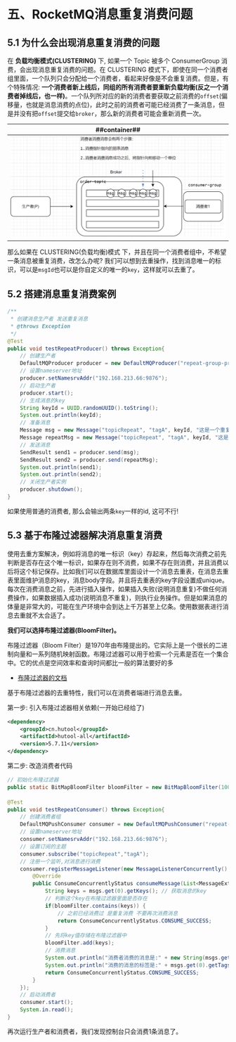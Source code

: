 # 五、RocketMQ消息重复消费问题
## 5.1 为什么会出现消息重复消费的问题
在 **负载均衡模式(CLUSTERING)** 下, 如果一个 Topic 被多个 ConsumerGroup 消费，会出现消息重复消费的问题。在 CLUSTERING 模式下，即使在同一个消费者组里面，一个队列只会分配给一个消费者，看起来好像是不会重复消费。但是，有个特殊情况: **一个消费者新上线后，同组的所有消费者要重新负载均衡(反之一个消费者掉线后，也一样)**。一个队列所对应的新的消费者要获取之前消费的`offset`(偏移量，也就是消息消费的点位)，此时之前的消费者可能已经消费了一条消息，但是并没有把`offset`提交给`broker`，那么新的消费者可能会重新消费一次。

| ##container## |
|:--:|
|![Clip_2024-05-01_21-32-18.png ##w600##](./Clip_2024-05-01_21-32-18.png)|

那么如果在 CLUSTERING(负载均衡)模式 下，并且在同一个消费者组中，不希望一条消息被重复消费，改怎么办呢? 我们可以想到去重操作，找到消息唯一的标识，可以是`msgId`也可以是你自定义的唯一的`key`，这样就可以去重了。

## 5.2 搭建消息重复消费案例

```java
/**
 * 创建消息生产者 发送重复消息
 * @throws Exception
 */
@Test
public void testRepeatProducer() throws Exception{
    // 创建生产者
    DefaultMQProducer producer = new DefaultMQProducer("repeat-group-producer");
    // 设置nameserver地址
    producer.setNamesrvAddr("192.168.213.66:9876");
    // 启动生产者
    producer.start();
    // 生成消息的key
    String keyId = UUID.randomUUID().toString();
    System.out.println(keyId);
    // 准备消息
    Message msg = new Message("topicRepeat", "tagA", keyId, "这是一个重复消息".getBytes());
    Message repeatMsg = new Message("topicRepeat", "tagA", keyId, "这是一个重复消息".getBytes());
    // 发送消息
    SendResult send1 = producer.send(msg);
    SendResult send2 = producer.send(repeatMsg);
    System.out.println(send1);
    System.out.println(send2);
    // 关闭生产者实例
    producer.shutdown();
}
```

如果使用普通的消费者, 那么会输出两条`key`一样的id, 这可不行!

## 5.3 基于布隆过滤器解决消息重复消费
使用去重方案解决，例如将消息的唯一标识（key）存起来，然后每次消费之前先判断是否存在这个唯一标识，如果存在则不消费，如果不存在则消费，并且消费以后将这个标记保存。比如我们可以在数据库里面设计一个消息去重表，在消息去重表里面维护消息的key，消息body字段。并且将去重表的key字段设置成unique。每次在消费消息之前，先进行插入操作，如果插入失败(说明消息重复)不做任何消费操作，如果数据插入成功(说明消息不重复)，则执行业务操作。但是如果消息的体量是非常大的，可能在生产环境中会到达上千万甚至上亿条。使用数据表进行消息去重就不太合适了。

**我们可以选择布隆过滤器(BloomFilter)。**

布隆过滤器（Bloom Filter）是1970年由布隆提出的。它实际上是一个很长的二进制向量和一系列随机映射函数。布隆过滤器可以用于检索一个元素是否在一个集合中。它的优点是空间效率和查询时间都比一般的算法要好的多

- [布隆过滤器的文档](https://hutool.cn/docs/#/bloomFilter/%E6%A6%82%E8%BF%B0)

基于布隆过滤器的去重特性，我们可以在消费者端进行消息去重。

第一步: 引入布隆过滤器相关依赖(一开始已经给了)

```xml
<dependency>
    <groupId>cn.hutool</groupId>
    <artifactId>hutool-all</artifactId>
    <version>5.7.11</version>
</dependency>
```

第二步: 改造消费者代码

```java
// 初始化布隆过滤器
public static BitMapBloomFilter bloomFilter = new BitMapBloomFilter(100);

@Test
public void testRepeatConsumer() throws Exception{
    // 创建消费者组
    DefaultMQPushConsumer consumer = new DefaultMQPushConsumer("repeat-group-consumer");
    // 设置nameserver地址
    consumer.setNamesrvAddr("192.168.213.66:9876");
    // 设置订阅的主题
    consumer.subscribe("topicRepeat","tagA");
    // 注册一个监听,对消息进行消费
    consumer.registerMessageListener(new MessageListenerConcurrently() {
        @Override
        public ConsumeConcurrentlyStatus consumeMessage(List<MessageExt> msgs, ConsumeConcurrentlyContext consumeConcurrentlyContext) {
            String keys = msgs.get(0).getKeys(); // 获取消息的key
            // 判断这个key在布隆过滤器里面是否存在
            if(bloomFilter.contains(keys)) {
                // 之前已经消费过 是重复消费 不要再次消费消息
                return ConsumeConcurrentlyStatus.CONSUME_SUCCESS;
            }
            // 先将key值存储在布隆过滤器中
            bloomFilter.add(keys);
            // 消费消息
            System.out.println("消费者消费的消息是:" + new String(msgs.get(0).getBody()));
            System.out.println("消费的消息的标签是:" + msgs.get(0).getTags());
            return ConsumeConcurrentlyStatus.CONSUME_SUCCESS;
        }
    });
    // 启动消费者
    consumer.start();
    System.in.read();
}
```

再次运行生产者和消费者，我们发现控制台只会消费1条消息了。